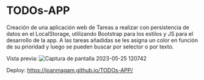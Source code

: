 # TODOs-APP
Creación de una aplicación web de Tareas a realizar con persistencia de datos en el LocalStorage, utilizando Bootstrap para los estilos y JS para el desarrollo de la app. A las tareas añadidas se les asigna un color en función de su prioridad y luego se pueden buscar por selector o por texto.

Vista previa:
![Captura de pantalla 2023-05-25 120742](https://github.com/JoanMaGam/TODOs-APP/assets/122151033/f0f90bdb-5260-45d0-878d-8305cfcbe5ec)

Deploy:
https://joanmagam.github.io/TODOs-APP/
